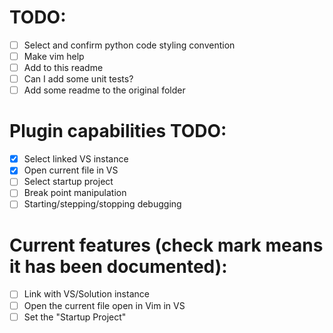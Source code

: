 # TODO:
- [ ] Select and confirm python code styling convention
- [ ] Make vim help
- [ ] Add to this readme
- [ ] Can I add some unit tests?
- [ ] Add some readme to the original folder

# Plugin capabilities TODO: 
- [x] Select linked VS instance
- [x] Open current file in VS
- [ ] Select startup project
- [ ] Break point manipulation
- [ ] Starting/stepping/stopping debugging

# Current features (check mark means it has been documented):
- [ ] Link with VS/Solution instance
- [ ] Open the current file open in Vim in VS
- [ ] Set the "Startup Project"
